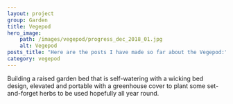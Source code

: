 ```yaml
---
layout: project
group: Garden
title: Vegepod
hero_image: 
    path: /images/vegepod/progress_dec_2018_01.jpg
    alt: Vegepod
posts_title: "Here are the posts I have made so far about the Vegepod:"
category: vegepod
---
```


Building a raised garden bed that is self-watering with a wicking bed design, elevated and portable with a greenhouse cover to plant some set-and-forget herbs to be used hopefully all year round.